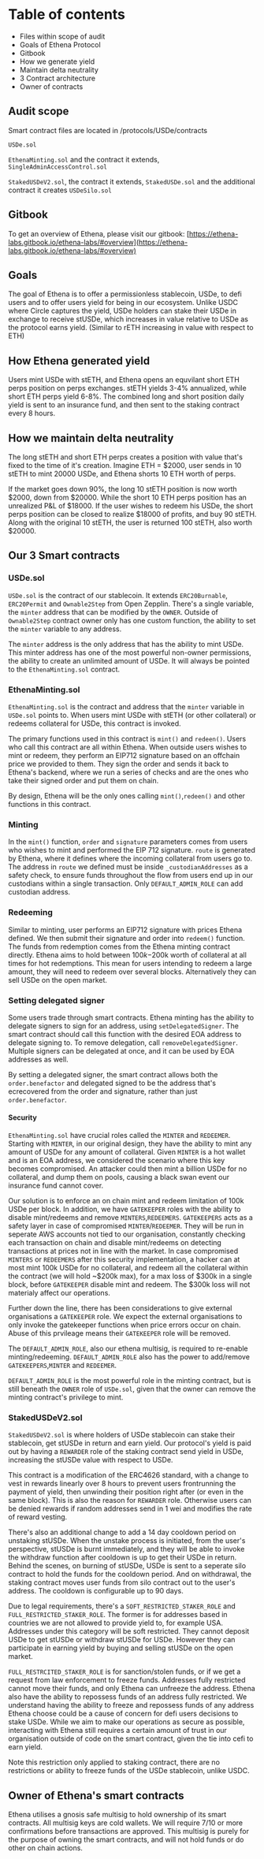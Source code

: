 # Table of contents

- Files within scope of audit
- Goals of Ethena Protocol
- Gitbook
- How we generate yield
- Maintain delta neutrality
- 3 Contract architecture
- Owner of contracts

## Audit scope
Smart contract files are located in /protocols/USDe/contracts

`USDe.sol`

`EthenaMinting.sol` and the contract it extends, `SingleAdminAccessControl.sol`

`StakedUSDeV2.sol`, the contract it extends, `StakedUSDe.sol` and the additional contract it creates `USDeSilo.sol`

## Gitbook
To get an overview of Ethena, please visit our gitbook: [https://ethena-labs.gitbook.io/ethena-labs/#overview](https://ethena-labs.gitbook.io/ethena-labs/#overview)

## Goals

The goal of Ethena is to offer a permissionless stablecoin, USDe, to defi users and to offer users yield for being in our ecosystem. Unlike USDC where Circle captures the yield, USDe holders can stake their USDe in exchange to receive stUSDe, which increases in value relative to USDe as the protocol earns yield. (Similar to rETH increasing in value with respect to ETH)

## How Ethena generated yield

Users mint USDe with stETH, and Ethena opens an equvilant short ETH perps position on perps exchanges. stETH yields 3-4% annualized, while short ETH perps yield 6-8%. The combined long and short position daily yield is sent to an insurance fund, and then sent to the staking contract every 8 hours.

## How we maintain delta neutrality

The long stETH and short ETH perps creates a position with value that's fixed to the time of it's creation. Imagine ETH = $2000, user sends in 10 stETH to mint 20000 USDe, and Ethena shorts 10 ETH worth of perps.

If the market goes down 90%, the long 10 stETH position is now worth $2000, down from $20000. While the short 10 ETH perps position has an unrealized P&L of $18000. If the user wishes to redeem his USDe, the short perps position can be closed to realize $18000 of profits, and buy 90 stETH. Along with the original 10 stETH, the user is returned 100 stETH, also worth $20000.

## Our 3 Smart contracts

### USDe.sol

`USDe.sol` is the contract of our stablecoin. It extends `ERC20Burnable`, `ERC20Permit` and `Ownable2Step` from Open Zepplin. There's a single variable, the `minter` address that can be modified by the `OWNER`. Outside of `Ownable2Step` contract owner only has one custom function, the ability to set the `minter` variable to any address.

The `minter` address is the only address that has the ability to mint USDe. This minter address has one of the most powerful non-owner permissions, the ability to create an unlimited amount of USDe. It will always be pointed to the `EthenaMinting.sol` contract.

### EthenaMinting.sol

`EthenaMinting.sol` is the contract and address that the `minter` variable in `USDe.sol` points to. When users mint USDe with stETH (or other collateral) or redeems collateral for USDe, this contract is invoked.

The primary functions used in this contract is `mint()` and `redeen()`. Users who call this contract are all within Ethena. When outside users wishes to mint or redeem, they perform an EIP712 signature based on an offchain price we provided to them. They sign the order and sends it back to Ethena's backend, where we run a series of checks and are the ones who take their signed order and put them on chain.

By design, Ethena will be the only ones calling `mint()`,`redeen()` and other functions in this contract.

### Minting

In the `mint()` function, `order` and `signature` parameters comes from users who wishes to mint and performed the EIP 712 signature. `route` is generated by Ethena, where it defines where the incoming collateral from users go to. The address in `route` we defined must be inside `_custodianAddresses` as a safety check, to ensure funds throughout the flow from users end up in our custodians within a single transaction. Only `DEFAULT_ADMIN_ROLE` can add custodian address.

### Redeeming

Similar to minting, user performs an EIP712 signature with prices Ethena defined. We then submit their signature and order into `redeem()` function. The funds from redemption comes from the Ethena minting contract directly. Ethena aims to hold between $100k-$200k worth of collateral at all times for hot redemptions. This mean for users intending to redeem a large amount, they will need to redeem over several blocks. Alternatively they can sell USDe on the open market.

### Setting delegated signer

Some users trade through smart contracts. Ethena minting has the ability to delegate signers to sign for an address, using `setDelegatedSigner`. The smart contract should call this function with the desired EOA address to delegate signing to. To remove delegation, call `removeDelegatedSigner`. Multiple signers can be delegated at once, and it can be used by EOA addresses as well.

By setting a delegated signer, the smart contract allows both the `order.benefactor` and delegated signed to be the address that's ecrecovered from the order and signature, rather than just `order.benefactor`.

#### Security

`EthenaMinting.sol` have crucial roles called the `MINTER` and `REDEEMER`. Starting with `MINTER`, in our original design, they have the ability to mint any amount of USDe for any amount of collateral. Given `MINTER` is a hot wallet and is an EOA address, we considered the scenario where this key becomes compromised. An attacker could then mint a billion USDe for no collateral, and dump them on pools, causing a black swan event our insurance fund cannot cover.

Our solution is to enforce an on chain mint and redeem limitation of 100k USDe per block. In addition, we have `GATEKEEPER` roles with the ability to disable mint/redeems and remove `MINTERS`,`REDEEMERS`. `GATEKEEPERS` acts as a safety layer in case of compromised `MINTER`/`REDEEMER`. They will be run in seperate AWS accounts not tied to our organisation, constantly checking each transaction on chain and disable mint/redeems on detecting transactions at prices not in line with the market. In case compromised `MINTERS` or `REDEEMERS` after this security implementation, a hacker can at most mint 100k USDe for no collateral, and redeem all the collateral within the contract (we will hold ~$200k max), for a max loss of $300k in a single block, before `GATEKEEPER` disable mint and redeem. The $300k loss will not materialy affect our operations.

Further down the line, there has been considerations to give external organisations a `GATEKEEPER` role. We expect the external organisations to only invoke the gatekeeper functions when price errors occur on chain. Abuse of this prvileage means their `GATEKEEPER` role will be removed.

The `DEFAULT_ADMIN_ROLE`, also our ethena multisig, is required to re-enable minting/redeeming. `DEFAULT_ADMIN_ROLE` also has the power to add/remove `GATEKEEPERS`,`MINTER` and `REDEEMER`.

`DEFAULT_ADMIN_ROLE` is the most powerful role in the minting contract, but is still beneath the `OWNER` role of `USDe.sol`, given that the owner can remove the minting contract's privilege to mint.

### StakedUSDeV2.sol

`StakedUSDeV2.sol` is where holders of USDe stablecoin can stake their stablecoin, get stUSDe in return and earn yield. Our protocol's yield is paid out by having a `REWARDER` role of the staking contract send yield in USDe, increasing the stUSDe value with respect to USDe.

This contract is a modification of the ERC4626 standard, with a change to vest in rewards linearly over 8 hours to prevent users frontrunning the payment of yield, then unwinding their position right after (or even in the same block). This is also the reason for `REWARDER` role. Otherwise users can be denied rewards if random addresses send in 1 wei and modifies the rate of reward vesting.

There's also an additional change to add a 14 day cooldown period on unstaking stUSDe. When the unstake process is initiated, from the user's perspective, stUSDe is burnt immediately, and they will be able to invoke the withdraw function after cooldown is up to get their USDe in return. Behind the scenes, on burning of stUSDe, USDe is sent to a seperate silo contract to hold the funds for the cooldown period. And on withdrawal, the staking contract moves user funds from silo contract out to the user's address. The cooldown is configurable up to 90 days.

Due to legal requirements, there's a `SOFT_RESTRICTED_STAKER_ROLE` and `FULL_RESTRICTED_STAKER_ROLE`. The former is for addresses based in countries we are not allowed to provide yield to, for example USA. Addresses under this category will be soft restricted. They cannot deposit USDe to get stUSDe or withdraw stUSDe for USDe. However they can participate in earning yield by buying and selling stUSDe on the open market.

`FULL_RESTRCITED_STAKER_ROLE` is for sanction/stolen funds, or if we get a request from law enforcement to freeze funds. Addresses fully restricted cannot move their funds, and only Ethena can unfreeze the address. Ethena also have the ability to repossess funds of an address fully restricted. We understand having the ability to freeze and repossess funds of any address Ethena choose could be a cause of concern for defi users decisions to stake USDe. While we aim to make our operations as secure as possible, interacting with Ethena still requires a certain amount of trust in our organisation outside of code on the smart contract, given the tie into cefi to earn yield.

Note this restriction only applied to staking contract, there are no restrictions or ability to freeze funds of the USDe stablecoin, unlike USDC.

## Owner of Ethena's smart contracts

Ethena utilises a gnosis safe multisig to hold ownership of its smart contracts. All multisig keys are cold wallets. We will require 7/10 or more confirmations before transactions are approved. This multisig is purely for the purpose of owning the smart contracts, and will not hold funds or do other on chain actions.

